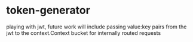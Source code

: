 # token-generator
playing with jwt, future work will include passing value:key pairs from the jwt to the context.Context bucket for internally routed requests
